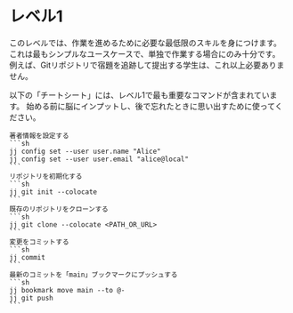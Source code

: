 # レベル1

このレベルでは、作業を進めるために必要な最低限のスキルを身につけます。
これは最もシンプルなユースケースで、単独で作業する場合にのみ十分です。
例えば、Gitリポジトリで宿題を追跡して提出する学生は、これ以上必要ありません。

以下の「チートシート」には、レベル1で最も重要なコマンドが含まれています。
始める前に脳にインプットし、後で忘れたときに思い出すために使ってください。

````admonish info title="チートシート"
著者情報を設定する
```sh
jj config set --user user.name "Alice"
jj config set --user user.email "alice@local"
```
リポジトリを初期化する
```sh
jj git init --colocate
```
既存のリポジトリをクローンする
```sh
jj git clone --colocate <PATH_OR_URL>
```
変更をコミットする
```sh
jj commit
```
最新のコミットを「main」ブックマークにプッシュする
```sh
jj bookmark move main --to @-
jj git push
```
````
